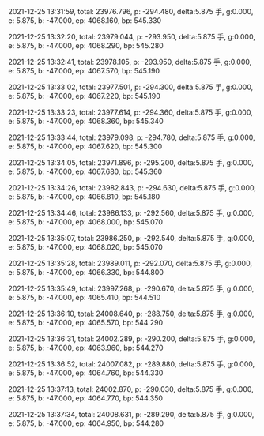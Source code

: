 2021-12-25 13:31:59, total: 23976.796, p: -294.480, delta:5.875 手, g:0.000, e: 5.875, b: -47.000, ep: 4068.160, bp: 545.330

2021-12-25 13:32:20, total: 23979.044, p: -293.950, delta:5.875 手, g:0.000, e: 5.875, b: -47.000, ep: 4068.290, bp: 545.280

2021-12-25 13:32:41, total: 23978.105, p: -293.950, delta:5.875 手, g:0.000, e: 5.875, b: -47.000, ep: 4067.570, bp: 545.190

2021-12-25 13:33:02, total: 23977.501, p: -294.300, delta:5.875 手, g:0.000, e: 5.875, b: -47.000, ep: 4067.220, bp: 545.190

2021-12-25 13:33:23, total: 23977.614, p: -294.360, delta:5.875 手, g:0.000, e: 5.875, b: -47.000, ep: 4068.360, bp: 545.340

2021-12-25 13:33:44, total: 23979.098, p: -294.780, delta:5.875 手, g:0.000, e: 5.875, b: -47.000, ep: 4067.620, bp: 545.300

2021-12-25 13:34:05, total: 23971.896, p: -295.200, delta:5.875 手, g:0.000, e: 5.875, b: -47.000, ep: 4067.680, bp: 545.360

2021-12-25 13:34:26, total: 23982.843, p: -294.630, delta:5.875 手, g:0.000, e: 5.875, b: -47.000, ep: 4066.810, bp: 545.180

2021-12-25 13:34:46, total: 23986.133, p: -292.560, delta:5.875 手, g:0.000, e: 5.875, b: -47.000, ep: 4068.000, bp: 545.070

2021-12-25 13:35:07, total: 23986.250, p: -292.540, delta:5.875 手, g:0.000, e: 5.875, b: -47.000, ep: 4068.020, bp: 545.070

2021-12-25 13:35:28, total: 23989.011, p: -292.070, delta:5.875 手, g:0.000, e: 5.875, b: -47.000, ep: 4066.330, bp: 544.800

2021-12-25 13:35:49, total: 23997.268, p: -290.670, delta:5.875 手, g:0.000, e: 5.875, b: -47.000, ep: 4065.410, bp: 544.510

2021-12-25 13:36:10, total: 24008.640, p: -288.750, delta:5.875 手, g:0.000, e: 5.875, b: -47.000, ep: 4065.570, bp: 544.290

2021-12-25 13:36:31, total: 24002.289, p: -290.200, delta:5.875 手, g:0.000, e: 5.875, b: -47.000, ep: 4063.960, bp: 544.270

2021-12-25 13:36:52, total: 24007.082, p: -289.880, delta:5.875 手, g:0.000, e: 5.875, b: -47.000, ep: 4064.760, bp: 544.330

2021-12-25 13:37:13, total: 24002.870, p: -290.030, delta:5.875 手, g:0.000, e: 5.875, b: -47.000, ep: 4064.770, bp: 544.350

2021-12-25 13:37:34, total: 24008.631, p: -289.290, delta:5.875 手, g:0.000, e: 5.875, b: -47.000, ep: 4064.950, bp: 544.280
